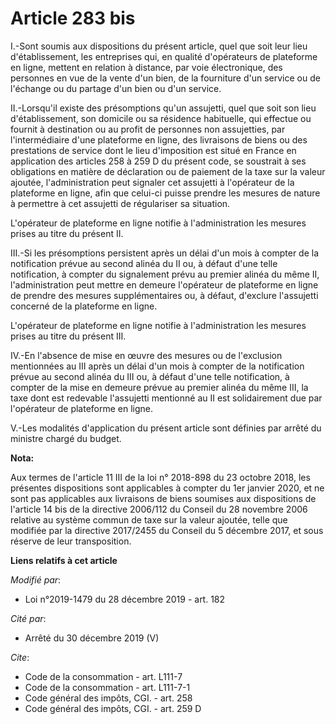# Article 283 bis

I.-Sont soumis aux dispositions du présent article, quel que soit leur lieu d'établissement, les entreprises qui, en qualité
d'opérateurs de plateforme en ligne, mettent en relation à distance, par voie électronique, des personnes en vue de la vente
d'un bien, de la fourniture d'un service ou de l'échange ou du partage d'un bien ou d'un service.

II.-Lorsqu'il existe des présomptions qu'un assujetti, quel que soit son lieu d'établissement, son domicile ou sa résidence
habituelle, qui effectue ou fournit à destination ou au profit de personnes non assujetties, par l'intermédiaire d'une
plateforme en ligne, des livraisons de biens ou des prestations de service dont le lieu d'imposition est situé en France en
application des articles 258 à 259 D du présent code, se soustrait à ses obligations en matière de déclaration ou de paiement
de la taxe sur la valeur ajoutée, l'administration peut signaler cet assujetti à l'opérateur de la plateforme en ligne, afin
que celui-ci puisse prendre les mesures de nature à permettre à cet assujetti de régulariser sa situation.

L'opérateur de plateforme en ligne notifie à l'administration les mesures prises au titre du présent II.

III.-Si les présomptions persistent après un délai d'un mois à compter de la notification prévue au second alinéa du II ou, à
défaut d'une telle notification, à compter du signalement prévu au premier alinéa du même II, l'administration peut mettre en
demeure l'opérateur de plateforme en ligne de prendre des mesures supplémentaires ou, à défaut, d'exclure l'assujetti
concerné de la plateforme en ligne.

L'opérateur de plateforme en ligne notifie à l'administration les mesures prises au titre du présent III.

IV.-En l'absence de mise en œuvre des mesures ou de l'exclusion mentionnées au III après un délai d'un mois à compter de la
notification prévue au second alinéa du III ou, à défaut d'une telle notification, à compter de la mise en demeure prévue au
premier alinéa du même III, la taxe dont est redevable l'assujetti mentionné au II est solidairement due par l'opérateur de
plateforme en ligne.

V.-Les modalités d'application du présent article sont définies par arrêté du ministre chargé du budget.

**Nota:**

Aux termes de l'article 11 III de la loi n° 2018-898 du 23 octobre 2018, les présentes dispositions sont applicables à
compter du 1er janvier 2020, et ne sont pas applicables aux livraisons de biens soumises aux dispositions de l'article 14 bis
de la directive 2006/112 du Conseil du 28 novembre 2006 relative au système commun de taxe sur la valeur ajoutée, telle que
modifiée par la directive 2017/2455 du Conseil du 5 décembre 2017, et sous réserve de leur transposition.

**Liens relatifs à cet article**

_Modifié par_:

  - Loi n°2019-1479 du 28 décembre 2019 - art. 182

_Cité par_:

  - Arrêté du 30 décembre 2019 (V)

_Cite_:

  - Code de la consommation - art. L111-7
  - Code de la consommation - art. L111-7-1
  - Code général des impôts, CGI. - art. 258
  - Code général des impôts, CGI. - art. 259 D
